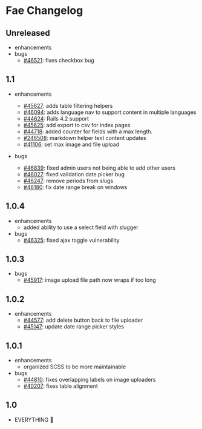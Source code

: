 # Fae Changelog

## Unreleased

- enhancements
- bugs
    + [#46521](https://issues.afinedevelopment.com/issues/46521): fixes checkbox bug

## 1.1

- enhancements
  + [#45627](https://issues.afinedevelopment.com/issues/45627): adds table filtering helpers
  + [#46094](https://issues.afinedevelopment.com/issues/46094): adds language nav to support content in multiple languages
  + [#44624](https://issues.afinedevelopment.com/issues/45625): Rails 4.2 support
  + [#45625](https://issues.afinedevelopment.com/issues/45625): add export to csv for index pages
  + [#44718](https://issues.afinedevelopment.com/issues/44718): added counter for fields with a max length.
  + [#246508](https://issues.afinedevelopment.com/issues/246508): markdown helper text content updates
  + [#41106](https://issues.afinedevelopment.com/issues/41106): set max image and file upload

- bugs
  + [#46839](https://issues.afinedevelopment.com/issues/46839]): fixed admin users not being able to add other users
  + [#46027](https://issues.afinedevelopment.com/issues/46027]): fixed validation date picker bug
  + [#46247](https://issues.afinedevelopment.com/issues/46247): remove periods from slugs
  + [#46180](https://issues.afinedevelopment.com/issues/46180): fix date range break on windows

## 1.0.4

- enhancements
  + added ability to use a select field with slugger
- bugs
  + [#46325](https://issues.afinedevelopment.com/issues/46325): fixed ajax toggle vulnerability

## 1.0.3

- bugs
  + [#45917](https://issues.afinedevelopment.com/issues/45917): image upload file path now wraps if too long

## 1.0.2

- enhancements
  + [#44577](https://issues.afinedevelopment.com/issues/44577): add delete button back to file uploader
  + [#45147](https://issues.afinedevelopment.com/issues/45147): update date range picker styles

## 1.0.1

- enhancements
  + organized SCSS to be more maintainable
- bugs
  + [#44810](https://issues.afinedevelopment.com/issues/44810): fixes overlapping labels on image uploaders
  + [#40207](https://issues.afinedevelopment.com/issues/40207): fixes table alignment

## 1.0

- EVERYTHING :tada:
